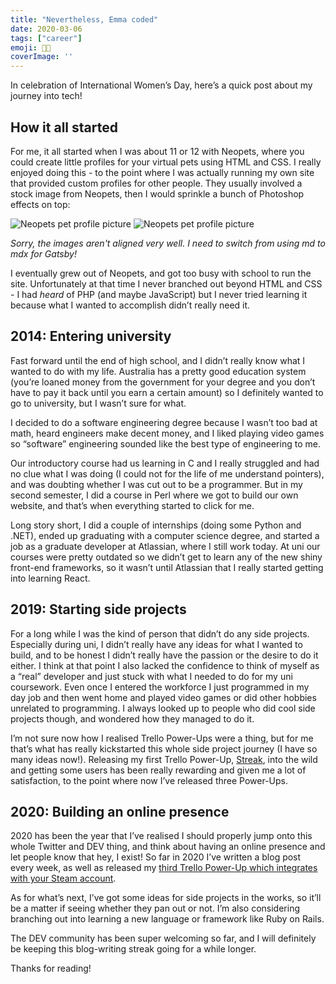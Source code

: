 ```yaml
---
title: "Nevertheless, Emma coded"
date: 2020-03-06
tags: ["career"]
emoji: 👩‍💻
coverImage: ''
--- 
```


In celebration of International Women’s Day, here’s a quick post about my journey into tech!

## How it all started

For me, it all started when I was about 11 or 12 with Neopets, where you could create little profiles for your virtual pets using HTML and CSS. I really enjoyed doing this - to the point where I was actually running my own site that provided custom profiles for other people. They usually involved a stock image from Neopets, then I would sprinkle a bunch of Photoshop effects on top:

![Neopets pet profile picture](./neopets-1.png)
![Neopets pet profile picture](./neopets-2.png)

*Sorry, the images aren't aligned very well. I need to switch from using md to mdx for Gatsby!*

I eventually grew out of Neopets, and got too busy with school to run the site. Unfortunately at that time I never branched out beyond HTML and CSS - I had *heard* of PHP (and maybe JavaScript) but I never tried learning it because what I wanted to accomplish didn’t really need it.

## 2014: Entering university

Fast forward until the end of high school, and I didn’t really know what I wanted to do with my life. Australia has a pretty good education system (you’re loaned money from the government for your degree and you don’t have to pay it back until you earn a certain amount) so I definitely wanted to go to university, but I wasn’t sure for what. 

I decided to do a software engineering degree because I wasn’t too bad at math, heard engineers make decent money, and I liked playing video games so “software” engineering sounded like the best type of engineering to me. 

Our introductory course had us learning in C and I really struggled and had no clue what I was doing (I could not for the life of me understand pointers), and was doubting whether I was cut out to be a programmer. But in my second semester, I did a course in Perl where we got to build our own website, and that’s when everything started to click for me. 

Long story short, I did a couple of internships (doing some Python and .NET), ended up graduating with a computer science degree, and started a job as a graduate developer at Atlassian, where I still work today. At uni our courses were pretty outdated so we didn’t get to learn any of the new shiny front-end frameworks, so it wasn’t until Atlassian that I really started getting into learning React.

## 2019: Starting side projects

For a long while I was the kind of person that didn’t do any side projects. Especially during uni, I didn’t really have any ideas for what I wanted to build, and to be honest I didn’t really have the passion or the desire to do it either. I think at that point I also lacked the confidence to think of myself as a “real” developer and just stuck with what I needed to do for my uni coursework. Even once I entered the workforce I just programmed in my day job and then went home and played video games or did other hobbies unrelated to programming. I always looked up to people who did cool side projects though, and wondered how they managed to do it.

I’m not sure now how I realised Trello Power-Ups were a thing, but for me that’s what has really kickstarted this whole side project journey (I have so many ideas now!). Releasing my first Trello Power-Up, [Streak](/streak), into the wild and getting some users has been really rewarding and given me a lot of satisfaction, to the point where now I’ve released three Power-Ups.


## 2020: Building an online presence

2020 has been the year that I’ve realised I should properly jump onto this whole Twitter and DEV thing, and think about having an online presence and let people know that hey, I exist! So far in 2020 I’ve written a blog post every week, as well as released my [third Trello Power-Up which integrates with your Steam account](/gaming-backlog). 

As for what’s next, I’ve got some ideas for side projects in the works, so it’ll be a matter if seeing whether they pan out or not. I’m also considering branching out into learning a new language or framework like Ruby on Rails.

The DEV community has been super welcoming so far, and I will definitely be keeping this blog-writing streak going for a while longer. 

Thanks for reading!




